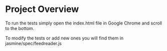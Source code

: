 # Project Overview

To run the tests simply open the index.html file in Google Chrome and scroll to the bottom.

To modify the tests or add new ones you will find them in jasmine/spec/feedreader.js